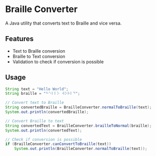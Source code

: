 # Braille Converter

A Java utility that converts text to Braille and vice versa.

## Features
- Text to Braille conversion
- Braille to Text conversion
- Validation to check if conversion is possible

## Usage

```java
String text = "Hello World";
String braille = "⠓⠑⠇⠇⠕ ⠺⠕⠗⠇⠙";

// Convert text to Braille
String convertedBraille = BrailleConverter.normalToBraille(text);
System.out.println(convertedBraille);

// Convert Braille to text
String convertedText = BrailleConverter.brailleToNormal(braille);
System.out.println(convertedText);

// Check if conversion is possible
if (BrailleConverter.canConvertToBraille(text)) 
    System.out.println(BrailleConverter.normalToBraille(text));
